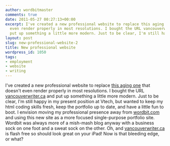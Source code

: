 ```yaml
---
author: wordbitmaster
comments: true
date: 2011-05-27 00:27:13+00:00
excerpt: I've created a new professional website to replace this aging one that doesn't
  even render properly in most resolutions. I bought the URL vancouverwriter.ca and
  put up something a little more modern. Just to be clear, I'm still happy in my present...
layout: post
slug: new-professional-website-2
title: New professional website
wordpress_id: 1050
tags:
- employment
- website
- writing
---
```


I've created a new professional website to replace [this aging one](http://wordbit.com/eportfolio/) that doesn't even render properly in most resolutions. I bought the URL [vancouverwriter.ca](http://vancouverwriter.ca) and put up something a little more modern. Just to be clear, I'm still happy in my present position at Vtech, but wanted to keep my html coding skills fresh, keep the portfolio up to date, and have a little fun to boot. I envision moving my professional presence away from [wordbit.com](http://wordbit.com) and using this new site as a more focused single-purpose portfolio site. Wordbit was always more of a mish-mash blog anyway with a business sock on one foot and a sweat sock on the other. Oh, and [vancouverwriter.ca](http://vancouverwriter.ca) is flash free so should look great on your iPad! Now is that bleeding edge, or what?
